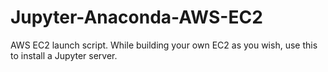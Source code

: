 # Jupyter-Anaconda-AWS-EC2
AWS EC2 launch script.  While building your own EC2 as you wish, use this to install a Jupyter server.
